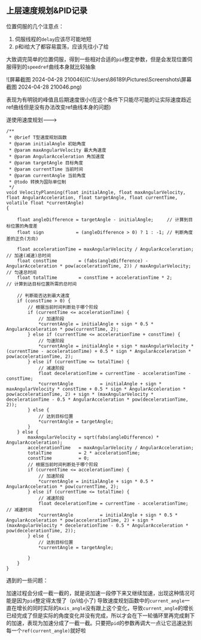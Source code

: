## 上层速度规划&PID记录

位置伺服的几个注意点：

1. 伺服线程的`delay`应该尽可能地短
2. p和i给大了都容易震荡，应该先往小了给

大致调完简单的位置伺服，得到一些相对合适的`pid`整定参数，但是会发现位置伺服得到的`speedref`曲线本身就比较抽象

![屏幕截图 2024-04-28 210046](C:\Users\86189\Pictures\Screenshots\屏幕截图 2024-04-28 210046.png)

表现为有明锐的峰值且后期速度很小(在这个条件下只能尽可能的让实际速度趋近ref曲线但是没有办法改变ref曲线本身的问题)

遂使用速度规划--->

```
/**
 * @brief T型速度规划函数
 * @param initialAngle 初始角度
 * @param maxAngularVelocity 最大角速度
 * @param AngularAcceleration 角加速度
 * @param targetAngle 目标角度
 * @param currentTime 当前时间
 * @param currentAngle 当前角度
 * @todo 转换为国际单位制
 */
void VelocityPlanning(float initialAngle, float maxAngularVelocity, float AngularAcceleration, float targetAngle, float currentTime, volatile float *currentAngle)
{

    float angleDifference = targetAngle - initialAngle;     // 计算到目标位置的角度差
    float sign            = (angleDifference > 0) ? 1 : -1; // 判断角度差的正负(方向)

    float accelerationTime = maxAngularVelocity / AngularAcceleration;                                                      // 加速(减速)总时间
    float constTime        = (fabs(angleDifference) - AngularAcceleration * pow(accelerationTime, 2)) / maxAngularVelocity; // 匀速总时间
    float totalTime        = constTime + accelerationTime * 2;                                                              // 计算到达目标位置所需的总时间

    // 判断能否达到最大速度
    if (constTime > 0) {
        // 根据当前时间判断处于哪个阶段
        if (currentTime <= accelerationTime) {
            // 加速阶段
            *currentAngle = initialAngle + sign * 0.5 * AngularAcceleration * pow(currentTime, 2);
        } else if (currentTime <= accelerationTime + constTime) {
            // 匀速阶段
            *currentAngle = initialAngle + sign * maxAngularVelocity * (currentTime - accelerationTime) + 0.5 * sign * AngularAcceleration * pow(accelerationTime, 2);
        } else if (currentTime <= totalTime) {
            // 减速阶段
            float decelerationTime = currentTime - accelerationTime - constTime;
            *currentAngle          = initialAngle + sign * maxAngularVelocity * constTime + 0.5 * sign * AngularAcceleration * pow(accelerationTime, 2) + sign * (maxAngularVelocity * decelerationTime - 0.5 * AngularAcceleration * pow(decelerationTime, 2));
        } else {
            // 达到目标位置
            *currentAngle = targetAngle;
        }
    } else {
        maxAngularVelocity = sqrt(fabs(angleDifference) * AngularAcceleration);
        accelerationTime   = maxAngularVelocity / AngularAcceleration;
        totalTime          = 2 * accelerationTime;
        constTime          = 0;
        // 根据当前时间判断处于哪个阶段
        if (currentTime <= accelerationTime) {
            // 加速阶段
            *currentAngle = initialAngle + sign * 0.5 * AngularAcceleration * pow(currentTime, 2);
        } else if (currentTime <= totalTime) {
            // 减速阶段
            float decelerationTime = currentTime - accelerationTime; // 减速时间
            *currentAngle          = initialAngle + sign * 0.5 * AngularAcceleration * pow(accelerationTime, 2) + sign * (maxAngularVelocity * decelerationTime - 0.5 * AngularAcceleration * pow(decelerationTime, 2));
        } else {
            // 达到目标位置
            *currentAngle = targetAngle;
           
        }
    }
}

```



遇到的一些问题：

加速过程会分成一截一截的，就是说加速一段停下来又继续加速，出现这种情况可能是因为`pid`整定得太慢了（p/i给小了) 导致速度规划函数中的`current_angle`一直在增长的同时实际的`Axis_angle`没有跟上这个变化，导致`current_angle`的增长已经完成了但是实际的角度变化并没有完成，所以才会在下一轮循环里再完成剩下的加速，表现为加速分成了一截一截。只要把`pid`的参数再调大一点让它迅速达到每一个`ref(current_angle)`就好啦